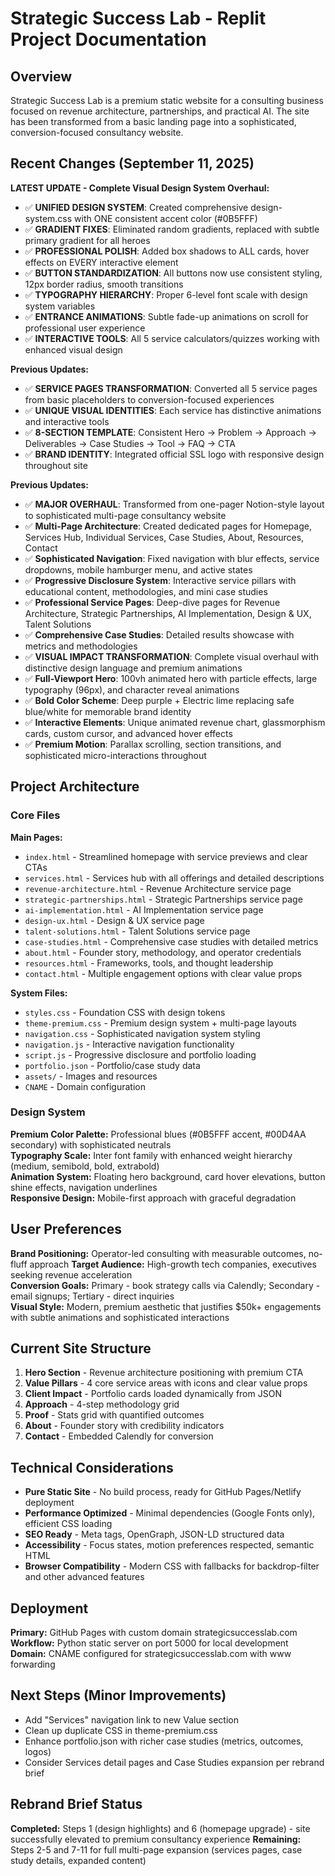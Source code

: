 # Strategic Success Lab - Replit Project Documentation

## Overview
Strategic Success Lab is a premium static website for a consulting business focused on revenue architecture, partnerships, and practical AI. The site has been transformed from a basic landing page into a sophisticated, conversion-focused consultancy website.

## Recent Changes (September 11, 2025)

**LATEST UPDATE - Complete Visual Design System Overhaul:**
- ✅ **UNIFIED DESIGN SYSTEM**: Created comprehensive design-system.css with ONE consistent accent color (#0B5FFF)
- ✅ **GRADIENT FIXES**: Eliminated random gradients, replaced with subtle primary gradient for all heroes
- ✅ **PROFESSIONAL POLISH**: Added box shadows to ALL cards, hover effects on EVERY interactive element
- ✅ **BUTTON STANDARDIZATION**: All buttons now use consistent styling, 12px border radius, smooth transitions
- ✅ **TYPOGRAPHY HIERARCHY**: Proper 6-level font scale with design system variables
- ✅ **ENTRANCE ANIMATIONS**: Subtle fade-up animations on scroll for professional user experience
- ✅ **INTERACTIVE TOOLS**: All 5 service calculators/quizzes working with enhanced visual design

**Previous Updates:**
- ✅ **SERVICE PAGES TRANSFORMATION**: Converted all 5 service pages from basic placeholders to conversion-focused experiences
- ✅ **UNIQUE VISUAL IDENTITIES**: Each service has distinctive animations and interactive tools
- ✅ **8-SECTION TEMPLATE**: Consistent Hero → Problem → Approach → Deliverables → Case Studies → Tool → FAQ → CTA
- ✅ **BRAND IDENTITY**: Integrated official SSL logo with responsive design throughout site

**Previous Updates:**
- ✅ **MAJOR OVERHAUL**: Transformed from one-pager Notion-style layout to sophisticated multi-page consultancy website
- ✅ **Multi-Page Architecture**: Created dedicated pages for Homepage, Services Hub, Individual Services, Case Studies, About, Resources, Contact
- ✅ **Sophisticated Navigation**: Fixed navigation with blur effects, service dropdowns, mobile hamburger menu, and active states
- ✅ **Progressive Disclosure System**: Interactive service pillars with educational content, methodologies, and mini case studies
- ✅ **Professional Service Pages**: Deep-dive pages for Revenue Architecture, Strategic Partnerships, AI Implementation, Design & UX, Talent Solutions
- ✅ **Comprehensive Case Studies**: Detailed results showcase with metrics and methodologies
- ✅ **VISUAL IMPACT TRANSFORMATION**: Complete visual overhaul with distinctive design language and premium animations
- ✅ **Full-Viewport Hero**: 100vh animated hero with particle effects, large typography (96px), and character reveal animations
- ✅ **Bold Color Scheme**: Deep purple + Electric lime replacing safe blue/white for memorable brand identity
- ✅ **Interactive Elements**: Unique animated revenue chart, glassmorphism cards, custom cursor, and advanced hover effects
- ✅ **Premium Motion**: Parallax scrolling, section transitions, and sophisticated micro-interactions throughout

## Project Architecture

### Core Files
**Main Pages:**
- `index.html` - Streamlined homepage with service previews and clear CTAs
- `services.html` - Services hub with all offerings and detailed descriptions
- `revenue-architecture.html` - Revenue Architecture service page
- `strategic-partnerships.html` - Strategic Partnerships service page
- `ai-implementation.html` - AI Implementation service page
- `design-ux.html` - Design & UX service page
- `talent-solutions.html` - Talent Solutions service page
- `case-studies.html` - Comprehensive case studies with detailed metrics
- `about.html` - Founder story, methodology, and operator credentials
- `resources.html` - Frameworks, tools, and thought leadership
- `contact.html` - Multiple engagement options with clear value props

**System Files:**
- `styles.css` - Foundation CSS with design tokens
- `theme-premium.css` - Premium design system + multi-page layouts
- `navigation.css` - Sophisticated navigation system styling
- `navigation.js` - Interactive navigation functionality
- `script.js` - Progressive disclosure and portfolio loading
- `portfolio.json` - Portfolio/case study data
- `assets/` - Images and resources
- `CNAME` - Domain configuration

### Design System
**Premium Color Palette:** Professional blues (#0B5FFF accent, #00D4AA secondary) with sophisticated neutrals  
**Typography Scale:** Inter font family with enhanced weight hierarchy (medium, semibold, bold, extrabold)  
**Animation System:** Floating hero background, card hover elevations, button shine effects, navigation underlines  
**Responsive Design:** Mobile-first approach with graceful degradation  

## User Preferences
**Brand Positioning:** Operator-led consulting with measurable outcomes, no-fluff approach
**Target Audience:** High-growth tech companies, executives seeking revenue acceleration  
**Conversion Goals:** Primary - book strategy calls via Calendly; Secondary - email signups; Tertiary - direct inquiries  
**Visual Style:** Modern, premium aesthetic that justifies $50k+ engagements with subtle animations and sophisticated interactions

## Current Site Structure
1. **Hero Section** - Revenue architecture positioning with premium CTA
2. **Value Pillars** - 4 core service areas with icons and clear value props
3. **Client Impact** - Portfolio cards loaded dynamically from JSON
4. **Approach** - 4-step methodology grid 
5. **Proof** - Stats grid with quantified outcomes
6. **About** - Founder story with credibility indicators
7. **Contact** - Embedded Calendly for conversion

## Technical Considerations
- **Pure Static Site** - No build process, ready for GitHub Pages/Netlify deployment
- **Performance Optimized** - Minimal dependencies (Google Fonts only), efficient CSS loading
- **SEO Ready** - Meta tags, OpenGraph, JSON-LD structured data
- **Accessibility** - Focus states, motion preferences respected, semantic HTML
- **Browser Compatibility** - Modern CSS with fallbacks for backdrop-filter and other advanced features

## Deployment
**Primary:** GitHub Pages with custom domain strategicsuccesslab.com  
**Workflow:** Python static server on port 5000 for local development
**Domain:** CNAME configured for strategicsuccesslab.com with www forwarding

## Next Steps (Minor Improvements)
- Add "Services" navigation link to new Value section
- Clean up duplicate CSS in theme-premium.css  
- Enhance portfolio.json with richer case studies (metrics, outcomes, logos)
- Consider Services detail pages and Case Studies expansion per rebrand brief

## Rebrand Brief Status
**Completed:** Steps 1 (design highlights) and 6 (homepage upgrade) - site successfully elevated to premium consultancy experience
**Remaining:** Steps 2-5 and 7-11 for full multi-page expansion (services pages, case study details, expanded content)